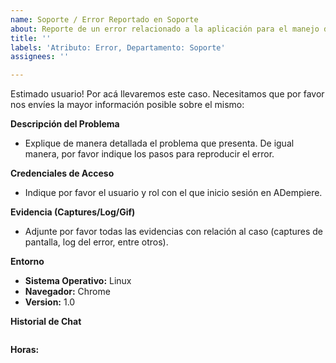 ```yaml
---
name: Soporte / Error Reportado en Soporte
about: Reporte de un error relacionado a la aplicación para el manejo de soporte
title: ''
labels: 'Atributo: Error, Departamento: Soporte'
assignees: ''

---
```


Estimado usuario! Por acá llevaremos este caso. Necesitamos que por favor nos envíes la mayor información posible sobre el mismo:

**Descripción del Problema**

- Explique de manera detallada el problema que presenta. De igual manera, por favor indique los pasos para reproducir el error.

**Credenciales de Acceso**

- Indique por favor el usuario y rol con el que inicio sesión en ADempiere.

**Evidencia (Captures/Log/Gif)**

- Adjunte por favor todas las evidencias con relación al caso (captures de pantalla, log del error, entre otros).

**Entorno**
 - **Sistema Operativo:** Linux
 - **Navegador:** Chrome
 - **Version:** 1.0

**Historial de Chat**
```

```

**Horas:**
